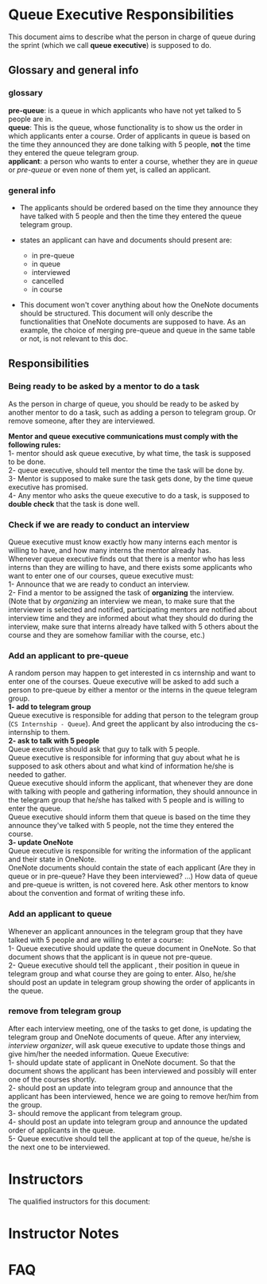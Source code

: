 # Queue Executive Responsibilities

This document aims to describe what the person in charge of queue during the sprint (which we call **queue executive**) is supposed to do.

## Glossary and general info

### glossary

**pre-queue**: is a queue in which applicants who have not yet talked to 5 people are in.  
**queue**: This is the queue, whose functionality is to show us the order in which applicants enter a course. Order of applicants in queue is based on the time they announced they are done talking with 5 people, **not** the time they entered the queue telegram group.  
**applicant**: a person who wants to enter a course, whether they are in *queue* or *pre-queue* or even none of them yet, is called an applicant.

### general info

- The applicants should be ordered based on the time they announce they have talked with 5 people and then the time they entered the queue telegram group.

- states an applicant can have and documents should present are:
  - in pre-queue
  - in queue
  - interviewed
  - cancelled
  - in course

- This document won't cover anything about how the OneNote documents should be structured. This document will only describe the functionalities that OneNote documents are supposed to have. As an example, the choice of merging pre-queue and queue in the same table or not, is not relevant to this doc.

## Responsibilities

### Being ready to be asked by a mentor to do a task

As the person in charge of queue, you should be ready to be asked by another mentor to do a task, such as adding a person to telegram group. Or remove someone, after they are interviewed.  

**Mentor and queue executive communications must comply with the following rules:**  
1- mentor should ask queue executive, by what time, the task is supposed to be done.  
2- queue executive, should tell mentor the time the task will be done by.  
3- Mentor is supposed to make sure the task gets done, by the time queue executive has promised.  
4- Any mentor who asks the queue executive to do a task, is supposed to **double check** that the task is done well.  

### Check if we are ready to conduct an interview

Queue executive must know exactly how many interns each mentor is willing to have, and how many interns the mentor already has.  
Whenever queue executive finds out that there is a mentor who has less interns than they are willing to have, and there exists some applicants who want to enter one of our courses, queue executive must:  
1- Announce that we are ready to conduct an interview.  
2- Find a mentor to be assigned the task of **organizing** the interview.  
(Note that by *organizing* an interview we mean, to make sure that the interviewer is selected and notified, participating mentors are notified about interview time and they are informed about what they should do during the interview, make sure that interns already have talked with 5 others about the course and they are somehow familiar with the course, etc.)

### Add an applicant to pre-queue

A random person may happen to get interested in cs internship and want to enter one of the courses. Queue executive will be asked to add such a person to pre-queue by either a mentor or the interns in the queue telegram group.  
**1- add to telegram group**  
Queue executive is responsible for adding that person to the telegram group (`CS Internship - Queue`). And greet the applicant by also introducing the cs-internship to them.  
**2- ask to talk with 5 people**  
Queue executive should ask that guy to talk with 5 people.  
Queue executive is responsible for informing that guy about what he is supposed to ask others about and what kind of information he/she is needed to gather.  
Queue executive should inform the applicant, that whenever they are done with talking with people and gathering information, they should announce in the telegram group that he/she has talked with 5 people and is willing to enter the queue.  
Queue executive should inform them that queue is based on the time they announce they've talked with 5 people, not the time they entered the course.  
**3- update OneNote**  
Queue executive is responsible for writing the information of the applicant and their state in OneNote.  
OneNote documents should contain the state of each applicant (Are they in queue or in pre-queue? Have they been interviewed? ...) How data of queue and pre-queue is written, is not covered here. Ask other mentors to know about the convention and format of writing these info.

### Add an applicant to queue

Whenever an applicant announces in the telegram group that they have talked with 5 people and are willing to enter a course:  
1- Queue executive should update the queue document in OneNote. So that document shows that the applicant is in queue not pre-queue.  
2- Queue executive should tell the applicant , their position in queue in telegram group and what course they are going to enter. Also, he/she should post an update in telegram group showing the order of applicants in the queue.

### remove from telegram group

After each interview meeting, one of the tasks to get done, is updating the telegram group and OneNote documents of queue.  After any interview, *interview organizer*, will ask queue executive to update those things and give him/her the needed information. Queue Executive:  
1- should update state of applicant in OneNote document. So that the document shows the applicant has been interviewed and possibly will enter one of the courses shortly.  
2- should post an update into telegram group and announce that the applicant has been interviewed, hence we are going to remove her/him from the group.  
3- should remove the applicant from telegram group.  
4- should post an update into telegram group and announce the updated order of applicants in the queue.  
5- Queue executive should tell the applicant at top of the queue, he/she is the next one to be interviewed.
# Instructors
The qualified instructors for this document:

# Instructor Notes


# FAQ

